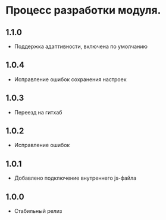 Процесс разработки модуля.
==============
  
1.1.0
-----------------
  * Поддержка адаптивности, включена по умолчанию

1.0.4
-----------------
  * Исправление ошибок сохранения настроек

1.0.3
-----------------
  * Переезд на гитхаб

1.0.2
-----------------
  * Исправление ошибок
  
1.0.1
-----------------
  * Добавлено подключение внутреннего js-файла

1.0.0
-----------------
  * Стабильный релиз